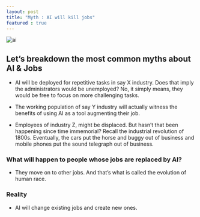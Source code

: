 ```yaml
---
layout: post
title: "Myth : AI will kill jobs"
featured : true
---
```

![ai](https://miro.medium.com/max/1100/0*ORFKtdDozL7_7-qK.jpg)

## Let’s breakdown the most common myths about AI & Jobs
* AI will be deployed for repetitive tasks in say X industry. Does that imply the administrators would be unemployed? No, it simply means, they would be free to focus on more challenging tasks.

* The working population of say Y industry will actually witness the benefits of using AI as a tool augmenting their job.

* Employees of industry Z, might be displaced.
But hasn’t that been happening since time immemorial? Recall the industrial revolution of 1800s. Eventually, the cars put the horse and buggy out of business and mobile phones put the sound telegraph out of business.

### What will happen to people whose jobs are replaced by AI?
* They move on to other jobs. And that’s what is called the evolution of human race.
### Reality
* AI will change existing jobs and create new ones.
